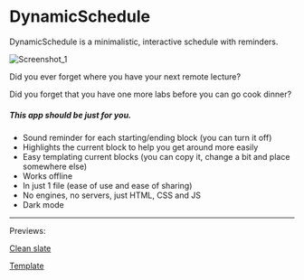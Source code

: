 # DynamicSchedule
DynamicSchedule is a minimalistic, interactive schedule with reminders.

![Screenshot_1](/readme_files/screenshot_1.png?raw=true)


Did you ever forget where you have your next remote lecture?

Did you forget that you have one more labs before you can go cook dinner?

##### This app should be just for you.

- Sound reminder for each starting/ending block (you can turn it off)
- Highlights the current block to help you get around more easily
- Easy templating current blocks (you can copy it, change a bit and place somewhere else)
- Works offline
- In just 1 file (ease of use and ease of sharing)
- No engines, no servers, just HTML, CSS and JS
- Dark mode 

<hr>

Previews:

[Clean slate](https://htmlpreview.github.io/?https://github.com/GabenRulez/DynamicSchedule/blob/main/clean_schedule.html)

[Template](https://htmlpreview.github.io/?https://github.com/GabenRulez/DynamicSchedule/blob/main/template_schedule.html)